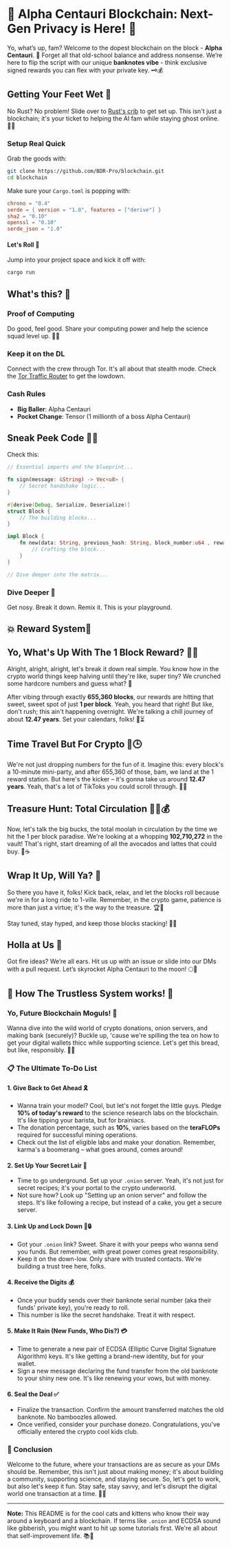 # 🚀 Alpha Centauri Blockchain: Next-Gen Privacy is Here! 🚀

Yo, what’s up, fam? Welcome to the dopest blockchain on the block - **Alpha Centauri**. 🌌 Forget all that old-school balance and address nonsense. We’re here to flip the script with our unique **banknotes vibe** - think exclusive signed rewards you can flex with your private key. 🗝️💰

## Getting Your Feet Wet 🌊

No Rust? No problem! Slide over to [Rust's crib](https://www.rust-lang.org/learn/get-started) to get set up. This isn't just a blockchain; it's your ticket to helping the AI fam while staying ghost online. 🕵️‍♂️

### Setup Real Quick

Grab the goods with:

```bash
git clone https://github.com/BDR-Pro/blockchain.git
cd blockchain
```

Make sure your `Cargo.toml` is popping with:

```toml
chrono = "0.4"
serde = { version = "1.0", features = ["derive"] }
sha2 = "0.10"
openssl = "0.10"
serde_json = "1.0"
```

#### Let's Roll 🎲

Jump into your project space and kick it off with:

```bash
cargo run
```

## What's this? 📱

### Proof of Computing

Do good, feel good. Share your computing power and help the science squad level up. 🧠🔬

### Keep it on the DL

Connect with the crew through Tor. It's all about that stealth mode. Check the [Tor Traffic Router](https://crates.io/crates/Tor_Traffic_Router) to get the lowdown.

### Cash Rules

- **Big Baller**: Alpha Centauri
- **Pocket Change**: Tensor (1 millionth of a boss Alpha Centauri)

## Sneak Peek Code 🕵️‍♀️

Check this:

```rust
// Essential imports and the blueprint...

fn sign(message: &String) -> Vec<u8> {
    // Secret handshake logic...
}

#[derive(Debug, Serialize, Deserialize)]
struct Block {
    // The building blocks...
}

impl Block {
    fn new(data: String, previous_hash: String, block_number:u64 , reward:u64) -> Result<Block, &'static str> {
        // Crafting the block...
    }
}

// Dive deeper into the matrix...
```

### Dive Deeper 🤿

Get nosy. Break it down. Remix it. This is your playground.

## 💥 Reward System🚀

## Yo, What's Up With The 1 Block Reward? 🤔💸

Alright, alright, alright, let's break it down real simple. You know how in the crypto world things keep halving until they're like, super tiny? We crunched some hardcore numbers and guess what? 🧐

After vibing through exactly **655,360 blocks**, our rewards are hitting that sweet, sweet spot of just **1 per block**. Yeah, you heard that right! But like, don't rush; this ain't happening overnight. We're talking a chill journey of about **12.47 years**. Set your calendars, folks! 📅⏳

## Time Travel But For Crypto 🚀🕒

We're not just dropping numbers for the fun of it. Imagine this: every block's a 10-minute mini-party, and after 655,360 of those, bam, we land at the 1 reward station. But here's the kicker – it's gonna take us around **12.47 years**. Yeah, that's a lot of TikToks you could scroll through. 📱👀

## Treasure Hunt: Total Circulation 🏴‍☠️💰

Now, let's talk the big bucks, the total moolah in circulation by the time we hit the 1 per block paradise. We're looking at a whopping **102,710,272** in the vault! That's right, start dreaming of all the avocados and lattes that could buy. 🥑☕

## Wrap It Up, Will Ya? 🎁

So there you have it, folks! Kick back, relax, and let the blocks roll because we're in for a long ride to 1-ville. Remember, in the crypto game, patience is more than just a virtue; it's the way to the treasure. 🏆🔑

Stay tuned, stay hyped, and keep those blocks stacking! 🎉🔥

## Holla at Us 📢

Got fire ideas? We’re all ears. Hit us up with an issue or slide into our DMs with a pull request. Let’s skyrocket Alpha Centauri to the moon! 🌕🚀

## 🚀 How The Trustless System works! 🌈

### Yo, Future Blockchain Moguls! 👾

Wanna dive into the wild world of crypto donations, onion servers, and making bank (securely)? Buckle up, 'cause we're spilling the tea on how to get your digital wallets thicc while supporting science. Let's get this bread, but like, responsibly. 🍞💸

### 📋 The Ultimate To-Do List

#### 1. **Give Back to Get Ahead** 🎗️

- Wanna train your model? Cool, but let's not forget the little guys. Pledge **10% of today's reward** to the science research labs on the blockchain. It's like tipping your barista, but for brainiacs.
- The donation percentage, such as **10%**, varies based on the **teraFLOPs** required for successful mining operations.
- Check out the list of eligible labs and make your donation. Remember, karma's a boomerang – what goes around, comes around!

#### 2. **Set Up Your Secret Lair** 🧅

- Time to go underground. Set up your `.onion` server. Yeah, it's not just for secret recipes; it's your portal to the crypto underworld.
- Not sure how? Look up "Setting up an onion server" and follow the steps. It's like following a recipe, but instead of a cake, you get a secure server.

#### 3. **Link Up and Lock Down** 🔗🔒

- Got your `.onion` link? Sweet. Share it with your peeps who wanna send you funds. But remember, with great power comes great responsibility.
- Keep it on the down-low. Only share with trusted contacts. We're building a trust tree here, folks.

#### 4. **Receive the Digits** 💰

- Once your buddy sends over their banknote serial number (aka their funds' private key), you're ready to roll.
- This number is like the secret handshake. Treat it with respect.

#### 5. **Make It Rain (New Funds, Who Dis?)** 💳

- Time to generate a new pair of ECDSA (Elliptic Curve Digital Signature Algorithm) keys. It's like getting a brand-new identity, but for your wallet.
- Sign a new message declaring the fund transfer from the old banknote to your shiny new one. It's like renewing your vows, but with money.

#### 6. **Seal the Deal** ✅

- Finalize the transaction. Confirm the amount transferred matches the old banknote. No bamboozles allowed.
- Once verified, consider your purchase donezo. Congratulations, you've officially entered the crypto cool kids club.

### 🌟 Conclusion

Welcome to the future, where your transactions are as secure as your DMs should be. Remember, this isn't just about making money; it's about building a community, supporting science, and staying secure. So, let's get to work, but also let's keep it fun. Stay safe, stay savvy, and let's disrupt the digital world one transaction at a time. 🎉💥

---

**Note:** This README is for the cool cats and kittens who know their way around a keyboard and a blockchain. If terms like `.onion` and ECDSA sound like gibberish, you might want to hit up some tutorials first. We're all about that self-improvement life. 📚💪
